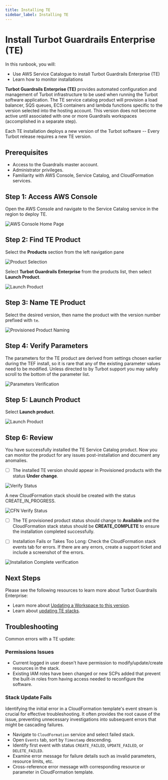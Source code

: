 ```yaml
---
title: Installing TE
sidebar_label: Installing TE
---
```


# Install Turbot Guardrails Enterprise (TE)

In this runbook, you will:
- Use AWS Service Catalogue to install Turbot Guardrails Enterprise (TE)
- Learn how to monitor installations

**Turbot Guardrails Enterprise (TE)** provides automated configuration and management of Turbot infrastructure to be used when running the Turbot software application. The TE service catalog product will provision a load balancer, SQS queues, ECS containers and lambda functions specific to the version selected into the hosting account. This version does not become active until associated with one or more Guardrails workspaces (accomplished in a separate step).

Each TE installation deploys a new version of the Turbot software -- Every Turbot release requires a new TE version.

## Prerequisites

- Access to the Guardrails master account.
- Administrator privileges.
- Familiarity with AWS Console, Service Catalog, and CloudFormation services.

## Step 1: Access AWS Console

Open the AWS Console and navigate to the Service Catalog service in the region to deploy TE.

![AWS Console Home Page](/images/docs/guardrails/runbooks/enterprise-install/installing-te/install-te-aws-console.png)

## Step 2: Find TE Product

Select the **Products** section from the left navigation pane

![Product Selection](/images/docs/guardrails/runbooks/enterprise-install/installing-te/install-te-product-selection.png)

Select **Turbot Guardrails Enterprise** from the products list, then select **Launch Product**.

![Launch Product](/images/docs/guardrails/runbooks/enterprise-install/installing-te/install-te-launch-product.png)

## Step 3: Name TE Product

Select the desired version, then name the product with the version number prefixed with `te`.

![Provisioned Product Naming](/images/docs/guardrails/runbooks/enterprise-install/installing-te/install-te-product-naming.png)

## Step 4: Verify Parameters

The parameters for the TE product are derived from settings chosen earlier during the TEF install, so it is rare that any of the existing parameter values need to be modified. Unless directed to by Turbot support you may safely scroll to the bottom of the parameter list.

![Parameters Verification](/images/docs/guardrails/runbooks/enterprise-install/installing-te/install-te-parameters-verification.png)

## Step 5: Launch Product

Select **Launch product**.

![Launch Product](/images/docs/guardrails/runbooks/enterprise-install/installing-te/install-te-launch.png)

## Step 6: Review

You have successfully installed the TE Service Catalog product. Now you can monitor the product for any issues post-installation and document any anomalies.

- [ ] The installed TE version should appear in Provisioned products with the status **Under change**.

![Verify Status](/images/docs/guardrails/runbooks/enterprise-install/installing-te/install-te-verify-install.png)

A new CloudFormation stack should be created with the status CREATE_IN_PROGRESS.

![CFN Verify Status](/images/docs/guardrails/runbooks/enterprise-install/installing-te/install-te-cfn-status.png)

- [ ] The TE provisioned product status should change to **Available** and the CloudFormation stack status should be **CREATE_COMPLETE** to ensure the installation completed successfully.

- [ ] Installation Fails or Takes Too Long:
    Check the CloudFormation stack events tab for errors. If there are any errors, create a support ticket and include a screenshot of the errors.

![Installation Complete verification](/images/docs/guardrails/runbooks/enterprise-install/installing-te/install-te-install-complete-status.png)

## Next Steps

Please see the following resources to learn more about Turbot Guardrails Enterprise:

- Learn more about [Updating a Workspace to this version](https://turbot.com/guardrails/docs/enterprise/updating-stacks/update-workspace#updating-the-workspace).
- Learn about [updating TE stacks](https://turbot.com/guardrails/docs/enterprise/updating-stacks).

## Troubleshooting

Common errors with a TE update:

### Permissions Issues

- Current logged in user doesn't have permission to modify/update/create resources in the stack.
- Existing IAM roles have been changed or new SCPs added that prevent the built-in roles from having access needed to reconfigure the software.

### Stack Update Fails

Identifying the initial error in a CloudFormation template's event stream is crucial for effective troubleshooting. It often provides the root cause of the issue, preventing unnecessary investigations into subsequent errors that might be cascading failures.

- Navigate to `CloudFormation` service and select failed stack.
- Open `Events` tab, sort by `Timestamp` descending.
- Identify first event with status `CREATE_FAILED`, `UPDATE_FAILED`, or `DELETE_FAILED`.
- Examine error message for failure details such as invalid parameters, resource limits, etc.
- Cross-reference error message with corresponding resource or parameter in CloudFormation template.
